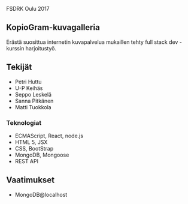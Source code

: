 FSDRK Oulu 2017

## KopioGram-kuvagalleria

Erästä suosittua internetin kuvapalvelua mukaillen tehty full stack dev -kurssin harjoitustyö.


## Tekijät
- Petri Huttu
- U-P Keihäs
- Seppo Leskelä
- Sanna Pitkänen
- Matti Tuokkola


### Teknologiat

* ECMAScript, React, node.js
* HTML 5, JSX
* CSS, BootStrap
* MongoDB, Mongoose
* REST API

## Vaatimukset
* MongoDB@localhost

